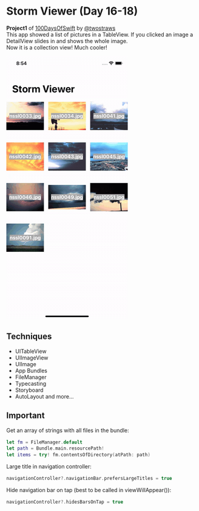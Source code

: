 # Storm Viewer (Day 16-18)
**Project1** of [100DaysOfSwift](https://www.hackingwithswift.com/100) by [@twostraws](https://github.com/twostraws)\
This app showed a list of pictures in a TableView. If you clicked an image a DetailView slides in and shows the whole image.<br>
Now it is a collection view! Much cooler!

![Storm Viewer Image](images/stormViewerC.gif "Storm Viewer")

## Techniques
- UITableView
- UIImageView
- UIImage
- App Bundles
- FileManager
- Typecasting
- Storyboard
- AutoLayout
and more...

## Important

Get an array of strings with all files in the bundle:
```swift
let fm = FileManager.default
let path = Bundle.main.resourcePath!
let items = try! fm.contentsOfDirectory(atPath: path)
```
Large title in navigation controller:
```swift
navigationController?.navigationBar.prefersLargeTitles = true
```
Hide navigation bar on tap (best to be called in viewWillAppear()):
```swift
navigationController?.hidesBarsOnTap = true
```